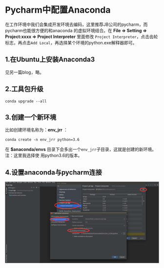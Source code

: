 Pycharm中配置Anaconda
================================================================================
在工作环境中我们会集成开发环境去编码，这里推荐JB公司的pycharm，而pycharm也能很方便的和anaconda
的虚拟环境结合。在 **File => Setting => Project:xxxx => Project Interpreter** 里面修改
`Project Interpreter`，点击齿轮标志，再点击`Add Local`，再选择某个环境的python.exe解释器即可。

## 1.在Ubuntu上安装Anaconda3
见另一篇blog，略。

## 2.工具包升级
```shell
conda upgrade --all
```

## 3.创建一个新环境
比如创建环境名称为：**env_jrr** ：
```shell
conda create -n env_jrr python=3.6
```
在 **$anaconda/envs** 目录下会多出一个`env_jrr`子目录，这就是创建的新环境。注：这里我选择使
用python3.6的版本。

## 4.设置anaconda与pycharm连接

![设置anaconda与pycharm连接](img/pycharm.png)
